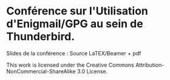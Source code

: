 Conférence sur l'Utilisation d'Enigmail/GPG au sein de Thunderbird.
============================================

Slides de la conférence : Source LaTEX/Beamer + pdf

This work is licensed under the Creative Commons Attribution-NonCommercial-ShareAlike 3.0 License.